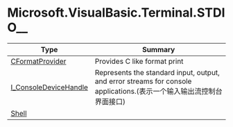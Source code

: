 ﻿
# Microsoft.VisualBasic.Terminal.STDIO__

|Type|Summary|
|----|-------|
|<a href="#" onClick="load('/docs/Microsoft.VisualBasic.Terminal.STDIO__/CFormatProvider.md')">CFormatProvider</a>|Provides C like format print|
|<a href="#" onClick="load('/docs/Microsoft.VisualBasic.Terminal.STDIO__/I_ConsoleDeviceHandle.md')">I_ConsoleDeviceHandle</a>|Represents the standard input, output, and error streams for console applications.(表示一个输入输出流控制台界面接口)|
|<a href="#" onClick="load('/docs/Microsoft.VisualBasic.Terminal.STDIO__/Shell.md')">Shell</a>||

